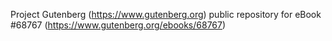 Project Gutenberg (https://www.gutenberg.org) public repository for
eBook #68767 (https://www.gutenberg.org/ebooks/68767)
